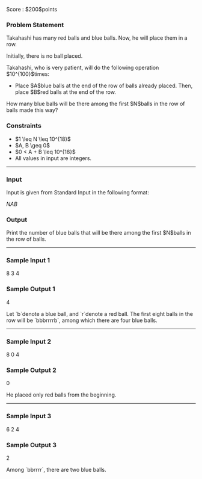 
<div>

<span>

<span>

<p>
Score : $200$points
</p>

<div>

<section>

### **Problem Statement**

<p>
Takahashi has many red balls and blue balls. Now, he will place them in a row.
</p>

<p>
Initially, there is no ball placed.
</p>

<p>
Takahashi, who is very patient, will do the following operation $10^{100}$times:
</p>

<ul>

<li>
Place $A$blue balls at the end of the row of balls already placed. Then, place $B$red balls at the end of the row.
</li>

</ul>

<p>
How many blue balls will be there among the first $N$balls in the row of balls made this way?
</p>

</section>

</div>

<div>

<section>

### **Constraints**

<ul>

<li>
$1 \leq N \leq 10^{18}$
</li>

<li>
$A, B \geq 0$
</li>

<li>
$0 < A + B \leq 10^{18}$
</li>

<li>
All values in input are integers.
</li>

</ul>

</section>

</div>

---

<div>

<div>

<section>

### **Input**

<p>
Input is given from Standard Input in the following format:
</p>

<div>

$N$$A$$B$
</div>

</section>

</div>

<div>

<section>

### **Output**

<p>
Print the number of blue balls that will be there among the first $N$balls in the row of balls.
</p>

</section>

</div>

</div>

---

<div>

<section>

### **Sample Input 1**

<div>

8 3 4

</div>

</section>

</div>

<div>

<section>

### **Sample Output 1**

<div>

4

</div>

<p>
Let `b`denote a blue ball, and `r`denote a red ball. The first eight balls in the row will be `bbbrrrrb`, among which there are four blue balls.
</p>

</section>

</div>

---

<div>

<section>

### **Sample Input 2**

<div>

8 0 4

</div>

</section>

</div>

<div>

<section>

### **Sample Output 2**

<div>

0

</div>

<p>
He placed only red balls from the beginning.
</p>

</section>

</div>

---

<div>

<section>

### **Sample Input 3**

<div>

6 2 4

</div>

</section>

</div>

<div>

<section>

### **Sample Output 3**

<div>

2

</div>

<p>
Among `bbrrrr`, there are two blue balls.
</p>

</section>

</div>

</span>

</span>

</div>
